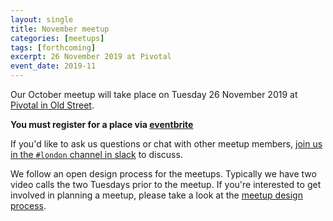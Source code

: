 ```yaml
---
layout: single
title: November meetup
categories: [meetups]
tags: [forthcoming]
excerpt: 26 November 2019 at Pivotal
event_date: 2019-11
---
```


Our October meetup will take place on Tuesday 26 November 2019 at [Pivotal in Old Street](/venues/pivotal).

**You must register for a place via [eventbrite](https://www.eventbrite.co.uk/e/liberating-structures-london-november-2019-tickets-78334678131)**

If you'd like to ask us questions or chat with other meetup members, [join us in the `#london` channel in slack](/slack) to discuss.

We follow an open design process for the meetups. Typically we have two video calls the two Tuesdays prior to the meetup. If you're interested to get involved in planning a meetup, please take a look at the [meetup design process](/meetup-design-process).
